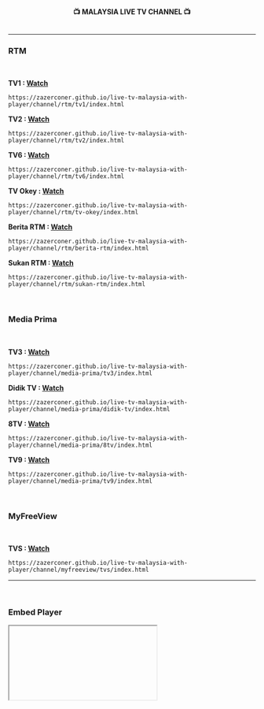 <br>

<div align="center"><strong>📺 MALAYSIA LIVE TV CHANNEL 📺</strong></div>

<br>
<hr>

### RTM

<br>

**TV1 : [Watch](https://zazerconer.github.io/live-tv-malaysia-with-player/channel/rtm/tv1/index.html)**

```url
https://zazerconer.github.io/live-tv-malaysia-with-player/channel/rtm/tv1/index.html
```

**TV2 : [Watch](https://zazerconer.github.io/live-tv-malaysia-with-player/channel/rtm/tv2/index.html)**

```url
https://zazerconer.github.io/live-tv-malaysia-with-player/channel/rtm/tv2/index.html
```

**TV6 : [Watch](https://zazerconer.github.io/live-tv-malaysia-with-player/channel/rtm/tv6/index.html)**

```url
https://zazerconer.github.io/live-tv-malaysia-with-player/channel/rtm/tv6/index.html
```

**TV Okey : [Watch](https://zazerconer.github.io/live-tv-malaysia-with-player/channel/rtm/tv-okey/index.html)**

```url
https://zazerconer.github.io/live-tv-malaysia-with-player/channel/rtm/tv-okey/index.html
```

**Berita RTM : [Watch](https://zazerconer.github.io/live-tv-malaysia-with-player/channel/rtm/berita-rtm/index.html)**

```url
https://zazerconer.github.io/live-tv-malaysia-with-player/channel/rtm/berita-rtm/index.html
```

**Sukan RTM : [Watch](https://zazerconer.github.io/live-tv-malaysia-with-player/channel/rtm/sukan-rtm/index.html)**

```url
https://zazerconer.github.io/live-tv-malaysia-with-player/channel/rtm/sukan-rtm/index.html
```

<br>

### Media Prima

<br>

**TV3 : [Watch](https://zazerconer.github.io/live-tv-malaysia-with-player/channel/media-prima/tv3/index.html)**

```url
https://zazerconer.github.io/live-tv-malaysia-with-player/channel/media-prima/tv3/index.html
```

**Didik TV : [Watch](https://zazerconer.github.io/live-tv-malaysia-with-player/channel/media-prima/didik-tv/index.html)**

```url
https://zazerconer.github.io/live-tv-malaysia-with-player/channel/media-prima/didik-tv/index.html
```

**8TV : [Watch](https://zazerconer.github.io/live-tv-malaysia-with-player/channel/media-prima/8tv/index.html)**

```url
https://zazerconer.github.io/live-tv-malaysia-with-player/channel/media-prima/8tv/index.html
```

**TV9 : [Watch](https://zazerconer.github.io/live-tv-malaysia-with-player/channel/media-prima/tv9/index.html)**

```url
https://zazerconer.github.io/live-tv-malaysia-with-player/channel/media-prima/tv9/index.html
```

<br>

### MyFreeView

<br>

**TVS : [Watch](https://zazerconer.github.io/live-tv-malaysia-with-player/channel/myfreeview/tvs/index.html)**

```url
https://zazerconer.github.io/live-tv-malaysia-with-player/channel/myfreeview/tvs/index.html
```

<hr>
<br>

### Embed Player

<code><iframe></code>

```js
 <div style="position:relative;width:90%;padding-bottom:56.25%;display:block;margin:auto;">
   <iframe
     src="https://url"
     width="100%" height="100%"
     style="position:absolute;top:0;left:0;"
     frameborder="0"
     allow="fullscreen;autoplay;accelerometer;encrypted-media;gyroscope;picture-in-picture"
     referrerpolicy="no-referrer">
   </iframe>
 </div> 
```

<hr>
<br>
<br>

> [!WARNING]
>
> All above **TV channels** may not work or cannot be viewed in some regions.

<br>
